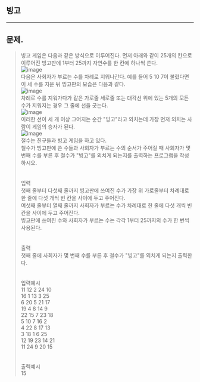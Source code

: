 ## 빙고
___
## 문제.
> 빙고 게임은 다음과 같은 방식으로 이루어진다. 먼저 아래와 같이 25개의 칸으로 이루어진 빙고판에 1부터 25까지 자연수를 한 칸에 하나씩 쓴다.</br>
> ![image](https://user-images.githubusercontent.com/49303504/173711762-27a33f40-5e52-4f64-a36d-dab1e34ca46b.png)</br>
> 다음은 사회자가 부르는 수를 차례로 지워나간다. 예를 들어 5 10 7이 불렸다면 이 세 수를 지운 뒤 빙고판의 모습은 다음과 같다.</br>
> ![image](https://user-images.githubusercontent.com/49303504/173711786-b6adaeb6-5149-4aa0-a98d-8f1226c18ff7.png)</br>
> 차례로 수를 지워가다가 같은 가로줄 세로줄 또는 대각선 위에 있는 5개의 모든 수가 지워지는 경우 그 줄에 선을 긋는다.</br>
> ![image](https://user-images.githubusercontent.com/49303504/173711832-29cba8e9-eb71-460e-b28f-57567dee54bb.png)</br>
> 이러한 선이 세 개 이상 그어지는 순간 "빙고"라고 외치는데 가장 먼저 외치는 사람이 게임의 승자가 된다.</br>
> ![image](https://user-images.githubusercontent.com/49303504/173711848-171ceef6-6cf1-4ed2-bd67-704bf507957d.png)</br>
> 철수는 친구들과 빙고 게임을 하고 있다.</br>
> 철수가 빙고판에 쓴 수들과 사회자가 부르는 수의 순서가 주어질 때 사회자가 몇 번째 수를 부른 후 철수가 "빙고"를 외치게 되는지를 출력하는 프로그램을 작성하시오.</br>
> </br></br>
> 입력</br>
> 첫째 줄부터 다섯째 줄까지 빙고판에 쓰여진 수가 가장 위 가로줄부터 차례대로 한 줄에 다섯 개씩 빈 칸을 사이에 두고 주어진다. </br>
> 여섯째 줄부터 열째 줄까지 사회자가 부르는 수가 차례대로 한 줄에 다섯 개씩 빈 칸을 사이에 두고 주어진다. </br>
> 빙고판에 쓰여진 수와 사회자가 부르는 수는 각각 1부터 25까지의 수가 한 번씩 사용된다.</br>
> </br></br>
> 출력</br>
> 첫째 줄에 사회자가 몇 번째 수를 부른 후 철수가 "빙고"를 외치게 되는지 출력한다.</br>
> </br></br>
> 입력예시</br>
> 11 12 2 24 10</br>
> 16 1 13 3 25</br>
> 6 20 5 21 17</br>
> 19 4 8 14 9</br>
> 22 15 7 23 18</br>
> 5 10 7 16 2</br>
> 4 22 8 17 13</br>
> 3 18 1 6 25</br>
> 12 19 23 14 21</br>
> 11 24 9 20 15</br>
> </br></br>
> 출력예시</br>
> 15</br>